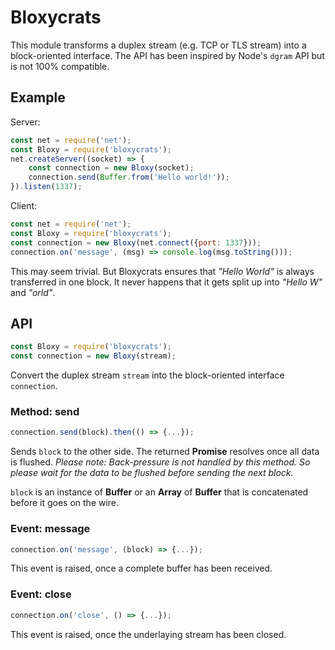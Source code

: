 # Bloxycrats

This module transforms a duplex stream (e.g. TCP or TLS stream) into a block-oriented interface. The API has been inspired by Node's `dgram` API but is not 100% compatible.

## Example

Server:

```js
const net = require('net');
const Bloxy = require('bloxycrats');
net.createServer((socket) => {
	const connection = new Bloxy(socket);
	connection.send(Buffer.from('Hello world!'));
}).listen(1337);
```

Client:

```js
const net = require('net');
const Bloxy = require('bloxycrats');
const connection = new Bloxy(net.connect({port: 1337}));
connection.on('message', (msg) => console.log(msg.toString()));
```

This may seem trivial. But Bloxycrats ensures that *"Hello World"* is always transferred in one block. It never happens that it gets split up into *"Hello W"* and *"orld"*.


## API

```js
const Bloxy = require('bloxycrats');
const connection = new Bloxy(stream);
```

Convert the duplex stream `stream` into the block-oriented interface `connection`.

### Method: send

```js
connection.send(block).then(() => {...});
```

Sends `block` to the other side. The returned **Promise** resolves once all data is flushed. *Please note: Back-pressure is not handled by this method. So please wait for the data to be flushed before sending the next block.*

`block` is an instance of **Buffer** or an **Array** of **Buffer** that is concatenated before it goes on the wire.

### Event: message

```js
connection.on('message', (block) => {...});
```

This event is raised, once a complete buffer has been received.


### Event: close

```js
connection.on('close', () => {...});
```

This event is raised, once the underlaying stream has been closed.
